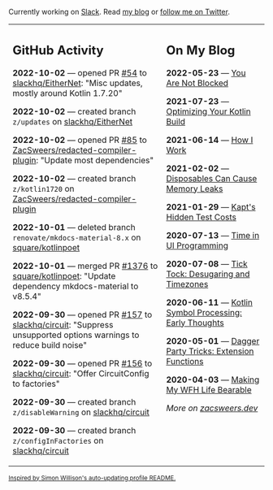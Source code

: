 Currently working on [Slack](https://slack.com/). Read [my blog](https://zacsweers.dev/) or [follow me on Twitter](https://twitter.com/ZacSweers).

<table><tr><td valign="top" width="60%">

## GitHub Activity
<!-- githubActivity starts -->
**2022-10-02** — opened PR [#54](https://github.com/slackhq/EitherNet/pull/54) to [slackhq/EitherNet](https://github.com/slackhq/EitherNet): "Misc updates, mostly around Kotlin 1.7.20"

**2022-10-02** — created branch `z/updates` on [slackhq/EitherNet](https://github.com/slackhq/EitherNet)

**2022-10-02** — opened PR [#85](https://github.com/ZacSweers/redacted-compiler-plugin/pull/85) to [ZacSweers/redacted-compiler-plugin](https://github.com/ZacSweers/redacted-compiler-plugin): "Update most dependencies"

**2022-10-02** — created branch `z/kotlin1720` on [ZacSweers/redacted-compiler-plugin](https://github.com/ZacSweers/redacted-compiler-plugin)

**2022-10-01** — deleted branch `renovate/mkdocs-material-8.x` on [square/kotlinpoet](https://github.com/square/kotlinpoet)

**2022-10-01** — merged PR [#1376](https://github.com/square/kotlinpoet/pull/1376) to [square/kotlinpoet](https://github.com/square/kotlinpoet): "Update dependency mkdocs-material to v8.5.4"

**2022-09-30** — opened PR [#157](https://github.com/slackhq/circuit/pull/157) to [slackhq/circuit](https://github.com/slackhq/circuit): "Suppress unsupported options warnings to reduce build noise"

**2022-09-30** — opened PR [#156](https://github.com/slackhq/circuit/pull/156) to [slackhq/circuit](https://github.com/slackhq/circuit): "Offer CircuitConfig to factories"

**2022-09-30** — created branch `z/disableWarning` on [slackhq/circuit](https://github.com/slackhq/circuit)

**2022-09-30** — created branch `z/configInFactories` on [slackhq/circuit](https://github.com/slackhq/circuit)
<!-- githubActivity ends -->
</td><td valign="top" width="40%">

## On My Blog
<!-- blog starts -->
**2022-05-23** — [You Are Not Blocked](https://www.zacsweers.dev/you-are-not-blocked/)

**2021-07-23** — [Optimizing Your Kotlin Build](https://www.zacsweers.dev/optimizing-your-kotlin-build/)

**2021-06-14** — [How I Work](https://www.zacsweers.dev/how-i-work/)

**2021-02-02** — [Disposables Can Cause Memory Leaks](https://www.zacsweers.dev/disposables-can-cause-memory-leaks/)

**2021-01-29** — [Kapt's Hidden Test Costs](https://www.zacsweers.dev/kapts-hidden-test-costs/)

**2020-07-13** — [Time in UI Programming](https://www.zacsweers.dev/time-in-ui/)

**2020-07-08** — [Tick Tock: Desugaring and Timezones](https://www.zacsweers.dev/ticktock-desugaring-timezones/)

**2020-06-11** — [Kotlin Symbol Processing: Early Thoughts](https://www.zacsweers.dev/kotlin-symbol-processor-early-thoughts/)

**2020-05-01** — [Dagger Party Tricks: Extension Functions](https://www.zacsweers.dev/dagger-party-tricks-extension-functions/)

**2020-04-03** — [Making My WFH Life Bearable](https://www.zacsweers.dev/making-wfh-life-bearable/)
<!-- blog ends -->
_More on [zacsweers.dev](https://zacsweers.dev/)_
</td></tr></table>

<sub><a href="https://simonwillison.net/2020/Jul/10/self-updating-profile-readme/">Inspired by Simon Willison's auto-updating profile README.</a></sub>